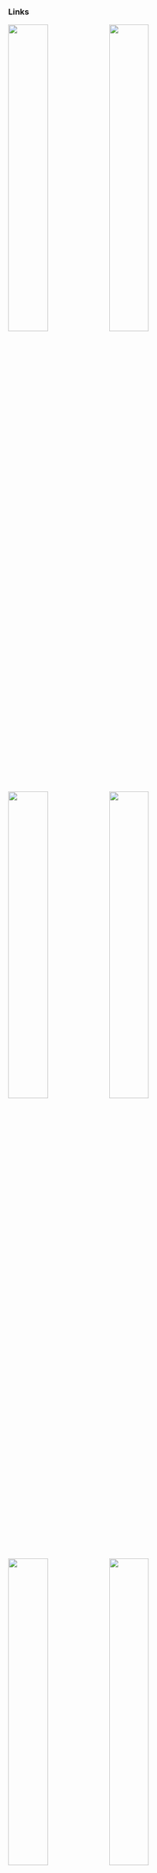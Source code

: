 ### Links
<a href="https://kepler88d.dev" title="Website"><img src="https://user-images.githubusercontent.com/49813134/175783673-8846e603-8a17-4318-afb8-d396ddf62d40.png" width="40%" height="40%"></a>
<a href="https://linktr.ee/kepler88d" title="Linktree"><img src="https://user-images.githubusercontent.com/49813134/175783701-215b884c-1b6c-400f-8570-fa4b44c59fc0.png" width="40%" height="40%"></a>
<a href="https://t.me/logdotb" title="Blog"><img src="https://user-images.githubusercontent.com/49813134/175783615-fd764ab0-2440-49d9-a11b-7ad193febead.png" width="40%" height="40%"></a>
<a href="https://t.me/kepler88d" title="Telegram"><img src="https://user-images.githubusercontent.com/49813134/175783717-c52e64d7-0052-4915-adab-62fc7a7aa5bf.png" width="40%" height="40%"></a>
<a href="https://twitter.com/kepler88d" title="Twitter"><img src="https://user-images.githubusercontent.com/49813134/175783718-fb0d9c60-cf91-4356-9576-336ba1782b0a.png" width="40%" height="40%"></a>
<a href="https://open.spotify.com/user/31gbvra6puqeyd4btd45343bd4jq" title="Spotify"><img src="https://user-images.githubusercontent.com/49813134/175783720-71183177-e800-46f9-b039-15757c18bf69.png" width="40%" height="40%"></a>

### Stats
![Anurag's GitHub stats](https://github-readme-stats.vercel.app/api?username=egor-baranov&count_private=true&show_icons=true&hide_title=true)  
[![willianrod's wakatime stats](https://github-readme-stats.vercel.app/api/wakatime?username=kepler88d)](https://github.com/anuraghazra/github-readme-stats)

*If you are interested in what I am doing, subscribe to my [Russian-language telegram channel](https://t.me/kepler88dblog)*

<!--
**egor-baranov/egor-baranov** is a ✨ _special_ ✨ repository because its `README.md` (this file) appears on your GitHub profile.

Here are some ideas to get you started:

- 🔭 I’m currently working on ...
- 🌱 I’m currently learning ...
- 👯 I’m looking to collaborate on ...
- 🤔 I’m looking for help with ...
- 💬 Ask me about ...
- 📫 How to reach me: ...
- 😄 Pronouns: ...
- ⚡ Fun fact: ...
-->
